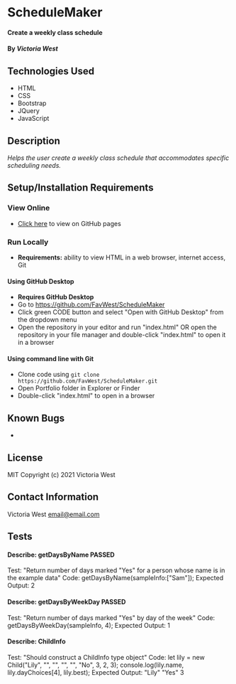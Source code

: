 # ScheduleMaker

#### Create a weekly class schedule

#### By _**Victoria West**_

## Technologies Used
* HTML
* CSS
* Bootstrap
* JQuery
* JavaScript

## Description
_Helps the user create a weekly class schedule that accommodates specific scheduling needs._

## Setup/Installation Requirements
### View Online
* [Click here](https://favwest.github.io/ScheduleMaker) to view on GitHub pages
### Run Locally
* **Requirements:** ability to view HTML in a web browser, internet access, Git
#### Using GitHub Desktop
* **Requires GitHub Desktop**
* Go to https://github.com/FavWest/ScheduleMaker
* Click green CODE button and select "Open with GitHub Desktop" from the dropdown menu
* Open the repository in your editor and run "index.html" OR open the repository in your file manager and double-click "index.html" to open it in a browser
#### Using command line with Git
* Clone code using `git clone https://github.com/FavWest/ScheduleMaker.git`
* Open Portfolio folder in Explorer or Finder
* Double-click "index.html" to open in a browser
## Known Bugs
* 
## License
MIT
Copyright (c) 2021 Victoria West
## Contact Information
Victoria West email@email.com


## Tests
#### Describe: getDaysByName PASSED
Test: "Return number of days marked "Yes" for a person whose name is in the example data"
Code:
getDaysByName(sampleInfo:["Sam"]);
Expected Output: 2

#### Describe: getDaysByWeekDay PASSED
Test: "Return number of days marked "Yes" by day of the week"
Code:
getDaysByWeekDay(sampleInfo, 4);
Expected Output: 1

#### Describe: ChildInfo
Test: "Should construct a ChildInfo type object"
Code:
let lily = new Child("Lily", "", "", "", "", "No", 3, 2, 3);
console.log(lily.name, lily.dayChoices[4], lily.best);
Expected Output: "Lily" "Yes" 3